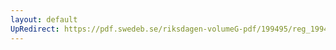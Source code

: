 ```yaml
---
layout: default
UpRedirect: https://pdf.swedeb.se/riksdagen-volumeG-pdf/199495/reg_199495/reg_199495_0243.pdf
---
```

